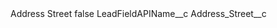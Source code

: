 <?xml version="1.0" encoding="UTF-8"?>
<CustomMetadata xmlns="http://soap.sforce.com/2006/04/metadata" xmlns:xsi="http://www.w3.org/2001/XMLSchema-instance" xmlns:xsd="http://www.w3.org/2001/XMLSchema">
    <label>Address Street</label>
    <protected>false</protected>
    <values>
        <field>LeadFieldAPIName__c</field>
        <value xsi:type="xsd:string">Address_Street__c</value>
    </values>
</CustomMetadata>
